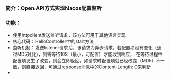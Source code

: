 ### 简介：Open API方式实现Nacos配置监听
### 功能：
- 使用httpclient发送监听请求，该方法可用于其他语言实现
- 核心代码：HelloController中的start方法
- 监听机制：发送listener请求后，该请求为异步请求，若配置项没有变化（通过MD5对比），则需等待10S（最小，可配置）才能收到响应，
在等待过程中配置项发生了改变，则会立即返回。如请求时配置项就已经改变（MD5）不一致，则直接返回，可通过response消息中的Content-Length: 0来判断
- 